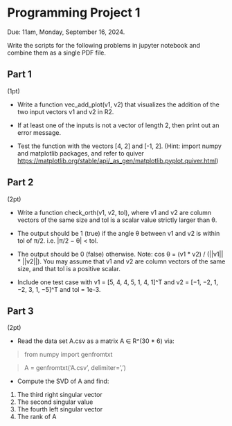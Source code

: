 # Programming Project 1
Due: 11am, Monday, September 16, 2024.

Write the scripts for the following problems in jupyter notebook and combine them as a single PDF file.

## Part 1
(1pt)
- Write a function vec_add_plot(v1, v2) that visualizes the addition of the two input vectors v1 and v2 in R2.

- If at least one of the inputs is not a vector of length 2, then print out an error message.

- Test the function with the vectors [4, 2] and [-1, 2].
(Hint: import numpy and matplotlib packages, and refer to quiver https://matplotlib.org/stable/api/_as_gen/matplotlib.pyplot.quiver.html)

## Part 2
(2pt)
- Write a function check_orth(v1, v2, tol), where v1 and v2 are column vectors of the same size and tol is a scalar value strictly larger than θ.

- The output should be 1 (true) if the angle θ between v1 and v2 is within tol of π/2.
i.e. |π/2 − θ| < tol.

- The output should be 0 (false) otherwise.
Note: cos θ = (v1 * v2) / (||v1|| * ||v2||).
You may assume that v1 and v2 are column vectors of the same size, and that tol is a positive scalar.

- Include one test case with v1 = [5, 4, 4, 5, 1, 4, 1]^T and v2 = [−1, −2, 1, −2, 3, 1, −5]^T and tol = 1e-3.

## Part 3
(2pt)
- Read the data set A.csv as a matrix A ∈ R^(30 * 6) via:
> from numpy import genfromtxt

> A = genfromtxt(’A.csv’, delimiter=’,’)

- Compute the SVD of A and find:
1. The third right singular vector
2. The second singular value
3. The fourth left singular vector
4. The rank of A
